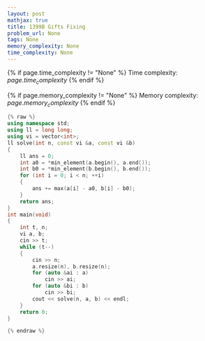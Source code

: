 ```yaml
---
layout: post
mathjax: true
title: 1399B Gifts Fixing
problem_url: None
tags: None
memory_complexity: None
time_complexity: None
---
```




{% if page.time_complexity != "None" %}
Time complexity: ${{ page.time_complexity }}$
{% endif %}

{% if page.memory_complexity != "None" %}
Memory complexity: ${{ page.memory_complexity }}$
{% endif %}

```cpp
{% raw %}
using namespace std;
using ll = long long;
using vi = vector<int>;
ll solve(int n, const vi &a, const vi &b)
{
    ll ans = 0;
    int a0 = *min_element(a.begin(), a.end());
    int b0 = *min_element(b.begin(), b.end());
    for (int i = 0; i < n; ++i)
    {
        ans += max(a[i] - a0, b[i] - b0);
    }
    return ans;
}
int main(void)
{
    int t, n;
    vi a, b;
    cin >> t;
    while (t--)
    {
        cin >> n;
        a.resize(n), b.resize(n);
        for (auto &ai : a)
            cin >> ai;
        for (auto &bi : b)
            cin >> bi;
        cout << solve(n, a, b) << endl;
    }
    return 0;
}

{% endraw %}
```